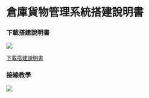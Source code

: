 # 倉庫貨物管理系統搭建說明書

### 下載搭建說明書

![](https://kittenbothk.readthedocs.io/en/latest/\_images/instruction.png)

[下載搭建說明書](https://github.com/kittenbothk/kittenbothk/raw/master/Kits/inventory\_system/images/belt.pdf)

### 接線教學

![](https://kittenbothk.readthedocs.io/en/latest/\_images/wiring2.png)
